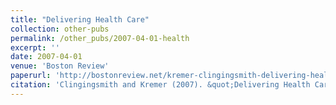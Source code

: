 ```yaml
---
title: "Delivering Health Care"
collection: other-pubs
permalink: /other_pubs/2007-04-01-health
excerpt: ''
date: 2007-04-01
venue: 'Boston Review'
paperurl: 'http://bostonreview.net/kremer-clingingsmith-delivering-health-care'
citation: 'Clingingsmith and Kremer (2007). &quot;Delivering Health Care&quot; <i>Boston Review</i>. 32.'
---
```

